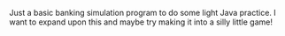 Just a basic banking simulation program to do some light Java practice. I want to expand upon this and maybe try making
it into a silly little game!
